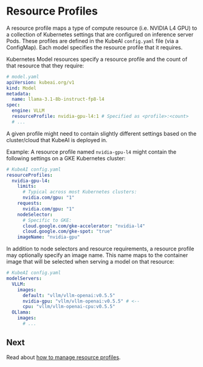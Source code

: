 # Resource Profiles

A resource profile maps a type of compute resource (i.e. NVIDIA L4 GPU) to a collection of Kubernetes settings that are configured on inference server Pods. These profiles are defined in the KubeAI `config.yaml` file (via a ConfigMap). Each model specifies the resource profile that it requires.

Kubernetes Model resources specify a resource profile and the count of that resource that they require:

```yaml
# model.yaml
apiVersion: kubeai.org/v1
kind: Model
metadata:
  name: llama-3.1-8b-instruct-fp8-l4
spec:
  engine: VLLM
  resourceProfile: nvidia-gpu-l4:1 # Specified as <profile>:<count>
  # ...
```

A given profile might need to contain slightly different settings based on the cluster/cloud that KubeAI is deployed in.

Example: A resource profile named `nvidia-gpu-l4` might contain the following settings on a GKE Kubernetes cluster:

```yaml
# KubeAI config.yaml
resourceProfiles:
  nvidia-gpu-l4:
    limits:
      # Typical across most Kubernetes clusters:
      nvidia.com/gpu: "1"
    requests:
      nvidia.com/gpu: "1"
    nodeSelector:
      # Specific to GKE:
      cloud.google.com/gke-accelerator: "nvidia-l4"
      cloud.google.com/gke-spot: "true"
    imageName: "nvidia-gpu"
```

In addition to node selectors and resource requirements, a resource profile may optionally specify an image name. This name maps to the container image that will be selected when serving a model on that resource:

```yaml
# KubeAI config.yaml
modelServers:
  VLLM:
    images:
      default: "vllm/vllm-openai:v0.5.5"
      nvidia-gpu: "vllm/vllm-openai:v0.5.5" # <--
      cpu: "vllm/vllm-openai-cpu:v0.5.5"
  OLlama:
    images:
      # ...
```

## Next

Read about [how to manage resource profiles](../how-to/manage-resource-profiles.md).